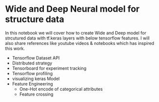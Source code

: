 # Wide and Deep Neural model for structure data

In this notebook we will cover how to create Wide and Deep model for strcutured data with tf.keras layers with below tensorflow features. I will also share references like youtube videos & notebooks which has inspired this work.


- Tensorflow Dataset API
- Distributed strategy
- Tensorboard for experiment tracking
- Tensorflow profiling
- visualizing keras Model 
- Feature Engineering
  - One-Hot encode of categorical attributes
  - Feature crossing
